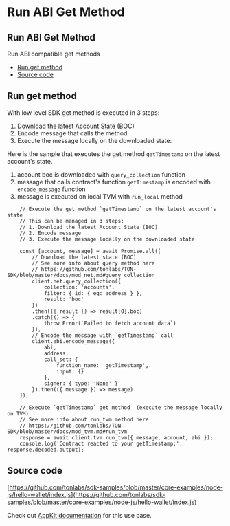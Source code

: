 # Run ABI Get Method

## Run ABI Get Method

Run ABI compatible get methods

* [Run get method](3_run_abi_get_method.md#run-get-method)
* [Source code](3_run_abi_get_method.md#source-code)

## Run get method

With low level SDK get method is executed in 3 steps:

1. Download the latest Account State \(BOC\)
2. Encode message that calls the method
3. Execute the message locally on the downloaded state:

Here is the sample that executes the get method `getTimestamp` on the latest account's state.

1. account boc is downloaded with `query_collection` function
2. message that calls contract's function `getTimestamp` is encoded with `encode_message` function
3. message is executed on local TVM with `run_local` method

```text
    // Execute the get method `getTimestamp` on the latest account's state
    // This can be managed in 3 steps:
    // 1. Download the latest Account State (BOC)
    // 2. Encode message
    // 3. Execute the message locally on the downloaded state

    const [account, message] = await Promise.all([
        // Download the latest state (BOC)
        // See more info about query method here 
        // https://github.com/tonlabs/TON-SDK/blob/master/docs/mod_net.md#query_collection
        client.net.query_collection({
            collection: 'accounts',
            filter: { id: { eq: address } },
            result: 'boc'
        })
        .then(({ result }) => result[0].boc)
        .catch(() => {
            throw Error(`Failed to fetch account data`)
        }),
        // Encode the message with `getTimestamp` call
        client.abi.encode_message({
            abi,
            address,
            call_set: {
                function_name: 'getTimestamp',
                input: {}
            },
            signer: { type: 'None' }
        }).then(({ message }) => message)
    ]);

    // Execute `getTimestamp` get method  (execute the message locally on TVM)
    // See more info about run_tvm method here 
    // https://github.com/tonlabs/TON-SDK/blob/master/docs/mod_tvm.md#run_tvm
    response = await client.tvm.run_tvm({ message, account, abi });
    console.log('Contract reacted to your getTimestamp:', response.decoded.output);
```

## Source code

[https://github.com/tonlabs/sdk-samples/blob/master/core-examples/node-js/hello-wallet/index.js](https://github.com/tonlabs/sdk-samples/blob/master/core-examples/node-js/hello-wallet/index.js)

Check out [AppKit documentation](https://github.com/tonlabs/appkit-js/blob/main/docs/guides/3_run_abi_get_method_with_appkit.md) for this use case.

